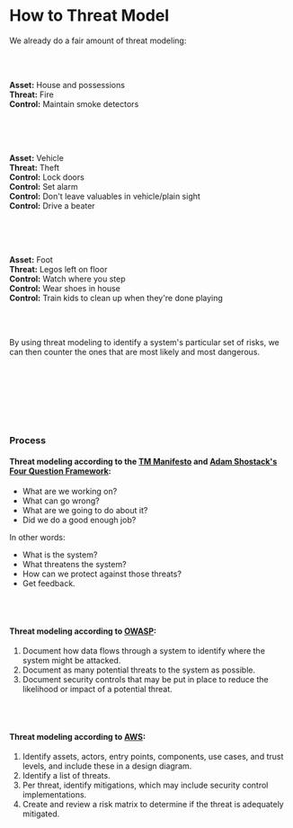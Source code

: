 
# How to Threat Model

We already do a fair amount of threat modeling:

<br /><br />

**Asset:** House and possessions <br />
**Threat:** Fire <br />
**Control:** Maintain smoke detectors <br />

<br /><br /><br />

**Asset:** Vehicle <br />
**Threat:** Theft <br />
**Control:** Lock doors <br />
**Control:** Set alarm <br />
**Control:** Don't leave valuables in vehicle/plain sight <br />
**Control:** Drive a beater <br />

<br /><br /><br />

**Asset:** Foot <br />
**Threat:** Legos left on floor <br />
**Control:** Watch where you step <br />
**Control:** Wear shoes in house <br />
**Control:** Train kids to clean up when they're done playing <br />

<br /><br />

By using threat modeling to identify a system's particular set of risks, we can then counter the ones that are most likely and most dangerous.

<br /><br /><br /><br /><br /><br />

### Process

#### Threat modeling according to the [TM Manifesto](https://www.threatmodelingmanifesto.org) and [Adam Shostack's Four Question Framework](https://github.com/adamshostack/4QuestionFrame):

* What are we working on?
* What can go wrong?
* What are we going to do about it?
* Did we do a good enough job?

In other words:
* What is the system?
* What threatens the system?
* How can we protect against those threats?
* Get feedback.

<br /><br />

#### Threat modeling according to [OWASP](https://cheatsheetseries.owasp.org/cheatsheets/Threat_Modeling_Cheat_Sheet.html):

1. Document how data flows through a system to identify where the system might be attacked.
1. Document as many potential threats to the system as possible.
1. Document security controls that may be put in place to reduce the likelihood or impact of a potential threat.

<br /><br />

#### Threat modeling according to [AWS](https://aws.amazon.com/blogs/security/how-to-approach-threat-modeling/):

1. Identify assets, actors, entry points, components, use cases, and trust levels, and include these in a design diagram.
1. Identify a list of threats.
1. Per threat, identify mitigations, which may include security control implementations.
1. Create and review a risk matrix to determine if the threat is adequately mitigated.


